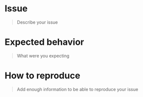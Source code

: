 # Issue

> Describe your issue

# Expected behavior

> What were you expecting

# How to reproduce

> Add enough information to be able to reproduce your issue
